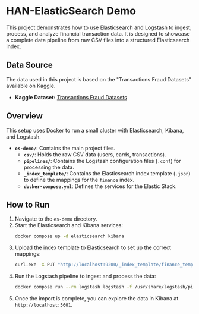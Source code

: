 # HAN-ElasticSearch Demo

This project demonstrates how to use Elasticsearch and Logstash to ingest, process, and analyze financial transaction data. It is designed to showcase a complete data pipeline from raw CSV files into a structured Elasticsearch index.

## Data Source

The data used in this project is based on the "Transactions Fraud Datasets" available on Kaggle.

- **Kaggle Dataset:** [Transactions Fraud Datasets](https://www.kaggle.com/datasets/computingvictor/transactions-fraud-datasets)

## Overview

This setup uses Docker to run a small cluster with Elasticsearch, Kibana, and Logstash.

- **`es-demo/`**: Contains the main project files.
  - **`csv/`**: Holds the raw CSV data (users, cards, transactions).
  - **`pipelines/`**: Contains the Logstash configuration files (`.conf`) for processing the data.
  - **`_index_template/`**: Contains the Elasticsearch index template (`.json`) to define the mappings for the `finance` index.
  - **`docker-compose.yml`**: Defines the services for the Elastic Stack.

## How to Run

1.  Navigate to the `es-demo` directory.
2.  Start the Elasticsearch and Kibana services:
    ```bash
    docker compose up -d elasticsearch kibana
    ```
3.  Upload the index template to Elasticsearch to set up the correct mappings:
    ```bash
    curl.exe -X PUT "http://localhost:9200/_index_template/finance_template" -H "Content-Type: application/json" --data-binary "@_index_template/finance_template.json"
    ```
4.  Run the Logstash pipeline to ingest and process the data:
    ```bash
    docker compose run --rm logstash logstash -f /usr/share/logstash/pipeline/finance.conf
    ```
5.  Once the import is complete, you can explore the data in Kibana at `http://localhost:5601`. 